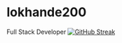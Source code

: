 # lokhande200
Full Stack Developer
[![GitHub Streak](https://streak-stats.demolab.com?user=lokhande2000&theme=dark&border_radius=4.6)](https://git.io/streak-stats)
